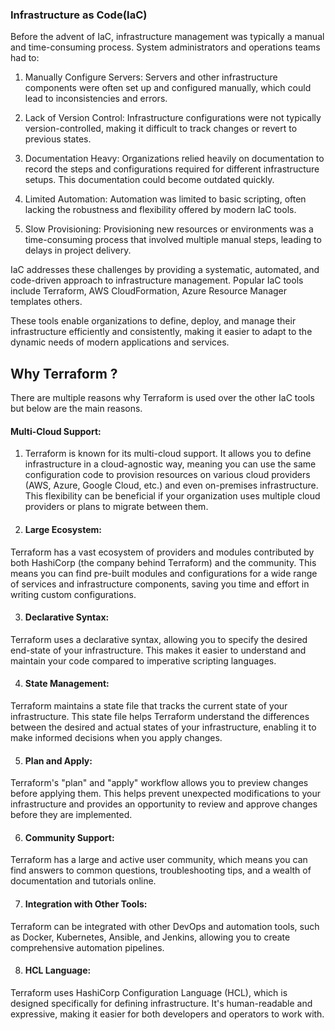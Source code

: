 ### Infrastructure as Code(IaC)
Before the advent of IaC, infrastructure management was typically a manual and time-consuming process. System administrators and operations teams had to:

1. Manually Configure Servers: Servers and other infrastructure components were often set up and configured manually, which could lead to inconsistencies and errors.

2. Lack of Version Control: Infrastructure configurations were not typically version-controlled, making it difficult to track changes or revert to previous states.

3. Documentation Heavy: Organizations relied heavily on documentation to record the steps and configurations required for different infrastructure setups. This documentation could become outdated quickly.

4. Limited Automation: Automation was limited to basic scripting, often lacking the robustness and flexibility offered by modern IaC tools.

5. Slow Provisioning: Provisioning new resources or environments was a time-consuming process that involved multiple manual steps, leading to delays in project delivery.

IaC addresses these challenges by providing a systematic, automated, and code-driven approach to infrastructure management. Popular IaC tools include Terraform, AWS CloudFormation, Azure Resource Manager templates others.

These tools enable organizations to define, deploy, and manage their infrastructure efficiently and consistently, making it easier to adapt to the dynamic needs of modern applications and services.

## Why Terraform ?
There are multiple reasons why Terraform is used over the other IaC tools but below are the main reasons.

#### Multi-Cloud Support: 
1. Terraform is known for its multi-cloud support. It allows you to define infrastructure in a cloud-agnostic way, meaning you can use the same configuration code to provision resources on various cloud providers (AWS, Azure, Google Cloud, etc.) and even on-premises infrastructure. This flexibility can be beneficial if your organization uses multiple cloud providers or plans to migrate between them. 

2. #### Large Ecosystem:
Terraform has a vast ecosystem of providers and modules contributed by both HashiCorp (the company behind Terraform) and the community. This means you can find pre-built modules and configurations for a wide range of services and infrastructure components, saving you time and effort in writing custom configurations.

3. #### Declarative Syntax: 
Terraform uses a declarative syntax, allowing you to specify the desired end-state of your infrastructure. This makes it easier to understand and maintain your code compared to imperative scripting languages.

4. #### State Management: 
Terraform maintains a state file that tracks the current state of your infrastructure. This state file helps Terraform understand the differences between the desired and actual states of your infrastructure, enabling it to make informed decisions when you apply changes.

5. #### Plan and Apply: 
Terraform's "plan" and "apply" workflow allows you to preview changes before applying them. This helps prevent unexpected modifications to your infrastructure and provides an opportunity to review and approve changes before they are implemented.

6. #### Community Support: 
Terraform has a large and active user community, which means you can find answers to common questions, troubleshooting tips, and a wealth of documentation and tutorials online.

7. #### Integration with Other Tools: 
Terraform can be integrated with other DevOps and automation tools, such as Docker, Kubernetes, Ansible, and Jenkins, allowing you to create comprehensive automation pipelines.

8. #### HCL Language: 
Terraform uses HashiCorp Configuration Language (HCL), which is designed specifically for defining infrastructure. It's human-readable and expressive, making it easier for both developers and operators to work with.

